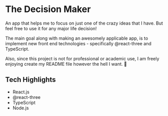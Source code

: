 # The Decision Maker

An app that helps me to focus on just one of the crazy ideas that I have.  But feel free to use it for any major life decision!

The main goal along with making an awesomely applicable app, is to implement new front end technologies - specifically @react-three and TypeScript.

Also, since this project is not for professional or academic use, I am freely enjoying create my README file however the hell I want. :metal:

## Tech Highlights

- React.js
- @react-three
- TypeScript
- Node.js